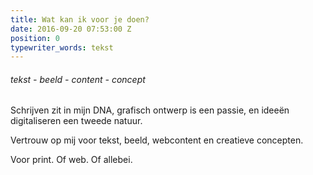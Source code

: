 ```yaml
---
title: Wat kan ik voor je doen?
date: 2016-09-20 07:53:00 Z
position: 0
typewriter_words: tekst
---
```


###### <span id="typed">tekst - beeld - content -  concept</span>

Schrijven zit in mijn DNA, grafisch ontwerp is een passie, en ideeën digitaliseren een tweede natuur. 

Vertrouw op mij voor tekst, beeld, webcontent en creatieve concepten. 

Voor print. Of web. Of allebei.